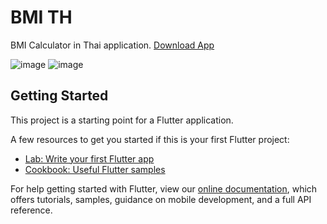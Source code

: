 # BMI TH

BMI Calculator in Thai application.
[Download App](https://play.google.com/store/apps/details?id=com.sawatdikiat.bmi_calculator_th)

![image](https://play-lh.googleusercontent.com/itsepXquS-CpBZabsI1ulRmwh8tUdnOdNwFt7LeT6EJRaPSAsUi3ysSRna599UsFv2M=w1536-h722-rw)
![image](https://play-lh.googleusercontent.com/LcKwNjEg_RR1ImU6fHLgDDvmimSq3YCSD4rS7JZC6UeLWytn8V94W7_OWHi--32bTA=w1536-h722-rw)

## Getting Started

This project is a starting point for a Flutter application.

A few resources to get you started if this is your first Flutter project:

- [Lab: Write your first Flutter app](https://flutter.dev/docs/get-started/codelab)
- [Cookbook: Useful Flutter samples](https://flutter.dev/docs/cookbook)

For help getting started with Flutter, view our
[online documentation](https://flutter.dev/docs), which offers tutorials,
samples, guidance on mobile development, and a full API reference.
